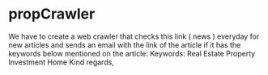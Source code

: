 # propCrawler
We have to create a web crawler that checks this link ( news ) everyday for new articles and sends an email with the link of the article if it has the keywords below mentioned on the article:  Keywords:  Real Estate Property Investment  Home  Kind regards,
